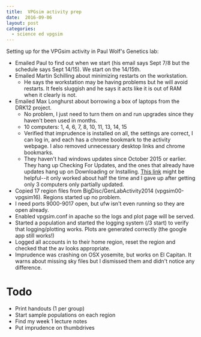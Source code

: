 ```yaml
---
title:  VPGsim activity prep
date:  2016-09-06
layout: post
categories:
  - science ed vpgsim
---
```

Setting up for the VPGsim activity in Paul Wolf's Genetics lab:

  * Emailed Paul to find out when we start (his email says Sept 7/8 but the schedule says Sept 14/15). We start on the 14/15th.
  * Emailed Martin Schilling about minimizing restarts on the workstation.
    * He says the workstation may be having problems but he will avoid restarts. It feels sluggish and he says it acts like it is out of RAM when it clearly is not.
  * Emailed Max Longhurst about borrowing a box of laptops from the DRK12 project.
    * No problem, I just need to turn them on and run upgrades since they haven't been used in months.
    * 10 computers: 1, 4, 6, 7, 8, 10, 11, 13, 14, 15
    * Verified that imprudence is installed on all, the settings are correct, I can log in, and each has a chrome bookmark to the activity webpage. I also removed unnecessary desktop links and chrome bookmarks.
    * They haven't had windows updates since October 2015 or earlier. They hang up Checking For Updates, and the ones that already have updates hang up on Downloading or Installing. [This link][1] might be helpful--it only worked about half the time and I gave up after getting only 3 computers only partially updated.
  * Copied 17 region files from BigDisc/GenLabActivity2014 (vpgsim00-vpgsim16). Regions started up no problem.
  * I need ports 9000-9017 open, but ufw isn't even running so they are open already.
  * Enabled vpgsim.conf in apache so the logs and plot page will be served.
  * Started a population and started the logging system (/3 start) to verify that logging/plotting works. Plots are generated correctly (the google app still works!)
  * Logged all accounts in to their home region, reset the region and checked that the av looks appropriate.
  * Imprudence was crashing on OSX yosemite, but works on El Capitan. It warns about missing sky files but I dismissed them and didn't notice any difference.


# Todo

  * Print handouts (1 per group)
  * Start sample populations on each region
  * Find my week 1 lecture notes
  * Put imprudence on thumbdrives

[1]: http://www.sevenforums.com/windows-updates-activation/382249-windows-update-never-stops-checking-updates-7.html
